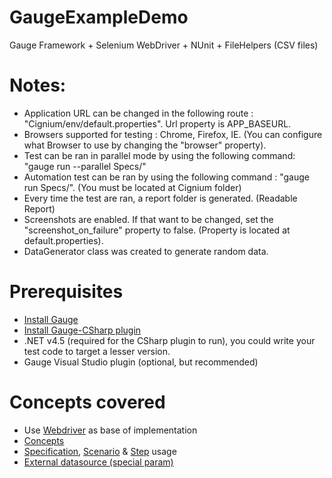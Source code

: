 # GaugeExampleDemo
Gauge Framework + Selenium WebDriver + NUnit + FileHelpers (CSV files)

# Notes:
- Application URL can be changed in the following route : "Cignium/env/default.properties". Url property is APP_BASEURL.
- Browsers supported for testing : Chrome, Firefox, IE. (You can configure what Browser to use by changing the "browser" property).
- Test can be ran in parallel mode by using the following command: "gauge run --parallel Specs/"
- Automation test can be ran by using the following command : "gauge run Specs/". (You must be located at Cignium folder)
- Every time the test are ran, a report folder is generated. (Readable Report)
- Screenshots are enabled. If that want to be changed, set the "screenshot_on_failure" property to false. (Property is located at default.properties).
- DataGenerator class was created to generate random data.

# Prerequisites
- [Install Gauge](http://getgauge.io/get-started/index.html)
- [Install Gauge-CSharp plugin](https://docs.gauge.org/latest/installation.html#language-plugins)
- .NET v4.5 (required for the CSharp plugin to run), you could write your test code to target a lesser version.
- Gauge Visual Studio plugin (optional, but recommended)

# Concepts covered

- Use [Webdriver](http://docs.seleniumhq.org/projects/webdriver/) as base of implementation
- [Concepts](https://docs.gauge.org/latest/writing-specifications.html#concepts)
- [Specification](https://docs.gauge.org/latest/writing-specifications.html#specifications-spec), [Scenario](https://docs.gauge.org/latest/writing-specifications.html#scenario) & [Step](https://docs.gauge.org/latest/writing-specifications.html#step) usage
- [External datasource (special param)](https://docs.gauge.org/latest/writing-specifications.html#special-parameters)
